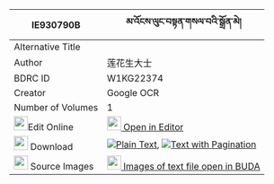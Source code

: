 |IE930790B|མ་འོངས་ལུང་བསྟན་གསལ་བའི་སྒྲོན་མེ། 
| --- | --- 
|Alternative Title |
|Author| 莲花生大士
|BDRC ID | W1KG22374
|Creator | Google OCR
|Number of Volumes| 1
|<img width="25" src="https://img.icons8.com/color/25/000000/edit-property.png">Edit Online| [<img width="25" src="https://avatars.githubusercontent.com/u/45091458?s=200&v=4"> Open in Editor](http://editor.openpecha.org/IE930790B)
|<img width="25" src="https://img.icons8.com/fluent/48/000000/download-2.png"/>  Download | [![](https://img.icons8.com/color/20/000000/txt.png)Plain Text](https://github.com/Openpecha/IE930790B/releases/download/v1/maong_lungten_salwa_i_dronme_plain_IE930790B.zip), [![](https://img.icons8.com/color/20/000000/txt.png)Text with Pagination](https://github.com/Openpecha/IE930790B/releases/download/v1/maong_lungten_salwa_i_dronme_pages_IE930790B.zip)
|<img width="25" src="https://img.icons8.com/plasticine/100/000000/pictures-folder.png"/>  Source Images | [<img width="25" src="https://library.bdrc.io/icons/BUDA-small.svg"> Images of text file open in BUDA](https://library.bdrc.io/show/bdr:W1KG22374)